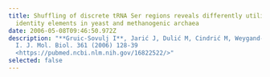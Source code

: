 ```yaml
---
title: Shuffling of discrete tRNA Ser regions reveals differently utilized
  identity elements in yeast and methanogenic archaea
date: 2006-05-08T09:46:50.972Z
description: "**Gruic-Sovulj I**, Jarić J, Dulić M, Cindrić M, Weygand-Đurašević
  I. J. Mol. Biol. 361 (2006) 128-39
  <https://pubmed.ncbi.nlm.nih.gov/16822522/>"
selected: false
---
```

